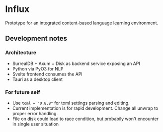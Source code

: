# Influx

Prototype for an integrated content-based language learning environment.

## Development notes

### Architecture

- SurrealDB + Axum + Disk as backend service exposing an API
- Python via PyO3 for NLP
- Svelte frontend consumes the API 
- Tauri as a desktop client

### For future self

- Use `toml = "0.8.8"` for toml settings parsing and editing.
- Current implementation is for rapid development. Change all unwrap to proper error handling. 
- File on disk could lead to race condition, but probabily won't encounter in single user situation
